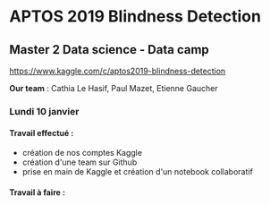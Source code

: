 # APTOS 2019 Blindness Detection
## Master 2 Data science - Data camp

https://www.kaggle.com/c/aptos2019-blindness-detection

**Our team** : Cathia Le Hasif, Paul Mazet, Etienne Gaucher

### Lundi 10 janvier

#### Travail effectué :
- création de nos comptes Kaggle
- création d'une team sur Github
- prise en main de Kaggle et création d'un notebook collaboratif

#### Travail à faire :
